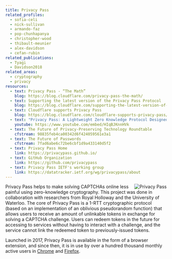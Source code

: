 ```yaml
---
title: Privacy Pass
related_profiles:
  - sofia-celi
  - nick-sullivan
  - armando-faz
  - pop-chunhapanya
  - christopher-wood
  - thibault-meunier
  - alex-davidson
  - cefan-rubin
related_publications:
  - Tyagi
  - Davidson2018
related_areas:
  - cryptography
  - privacy
resources:
  - text: Privacy Pass - “The Math”
    blog: https://blog.cloudflare.com/privacy-pass-the-math/
  - text: Supporting the latest version of the Privacy Pass Protocol
    blog: https://blog.cloudflare.com/supporting-the-latest-version-of-the-privacy-pass-protocol/
  - text: Cloudflare supports Privacy Pass
    blog: https://blog.cloudflare.com/cloudflare-supports-privacy-pass/
  - text: "Privacy Pass: A Lightweight Zero Knowledge Protocol Designed for the Web"
    youtube: https://www.youtube.com/embed/HIqBJKnnHVk
  - text: The Future of Privacy-Preserving Technology Roundtable
    cfstream: 98835feb4ca00342d6f424059561e3a1
  - text: The Future of Passwords
    cfstream: 7fad6abe6c72be6cbf1d9a433140d5f2
  - text: Privacy Pass Home
    link: https://privacypass.github.io/
  - text: GitHub Organization
    link: https://github.com/privacypass
  - text: Privacy Pass IETF's working group
    link: https://datatracker.ietf.org/wg/privacypass/about
---
```


<img src="https://blog.cloudflare.com/content/images/2017/11/DONF9cRWsAE3OZf-1-2.jpg" alt="Privacy Pass" align="right" />

Privacy Pass helps to make solving CAPTCHAs online less painful using zero-knowledge cryptography. This project was done in collaboration with researchers from Royal Holloway and the University of Waterloo. The core of Privacy Pass is a 1-RTT cryptographic protocol (based on an implementation of an oblivious pseudorandom function) that allows users to receive an amount of unlinkable tokens in exchange for solving a CAPTCHA challenge. Users can redeem tokens in the future for accessing to services without having to interact with a challenge, and the service cannot link the redeemed token to previously-issued tokens.

Launched in 2017, Privacy Pass is available in the form of a browser extension, and since then, it is in use by over a hundred thousand monthly active users in [Chrome](https://chrome.google.com/webstore/detail/privacy-pass/ajhmfdgkijocedmfjonnpjfojldioehi) and [Firefox](https://addons.mozilla.org/en-US/firefox/addon/privacy-pass/).
